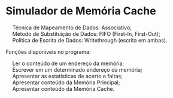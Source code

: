 <html>
<head>
  <h1>Simulador de Memória Cache</h1>
</head>
<body>
  <p>
    &emsp; Técnica de Mapeamento de Dados: Associativo; <br>
    &emsp; Método de Substituição de Dados: FIFO (First-In, First-Out); <br>
    &emsp; Política de Escrita de Dados: Writethrough (escrita em ambas). <br>
  </p> 
  <p> Funções disponíveis no programa:
  <p>
    &emsp; Ler o conteúdo de um endereço da memória; <br>
    &emsp; Escrever em um determinado endereço da memória; <br>
    &emsp; Apresentar as estatísticas de acerto e faltas; <br>
    &emsp; Apresentar conteúdo da Memória Principal; <br>
    &emsp; Apresentar conteúdo da Memória Cache. <br>
  </p>
  
</body>
</html>
